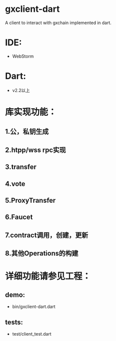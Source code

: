 # gxclient-dart
A client to interact with gxchain implemented in dart. 

# IDE:
- WebStorm

# Dart:
- v2.2以上

# 库实现功能：
## 1.公，私钥生成
## 2.htpp/wss rpc实现
## 3.transfer
## 4.vote
## 5.ProxyTransfer
## 6.Faucet
## 7.contract调用，创建，更新
## 8.其他Operations的构建


# 详细功能请参见工程：
## demo:
- bin/gxclient-dart.dart

## tests:
- test/client_test.dart

